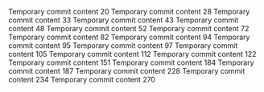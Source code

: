 Temporary commit content 20
Temporary commit content 28
Temporary commit content 33
Temporary commit content 43
Temporary commit content 48
Temporary commit content 52
Temporary commit content 72
Temporary commit content 82
Temporary commit content 94
Temporary commit content 95
Temporary commit content 97
Temporary commit content 105
Temporary commit content 112
Temporary commit content 122
Temporary commit content 151
Temporary commit content 184
Temporary commit content 187
Temporary commit content 228
Temporary commit content 234
Temporary commit content 270
